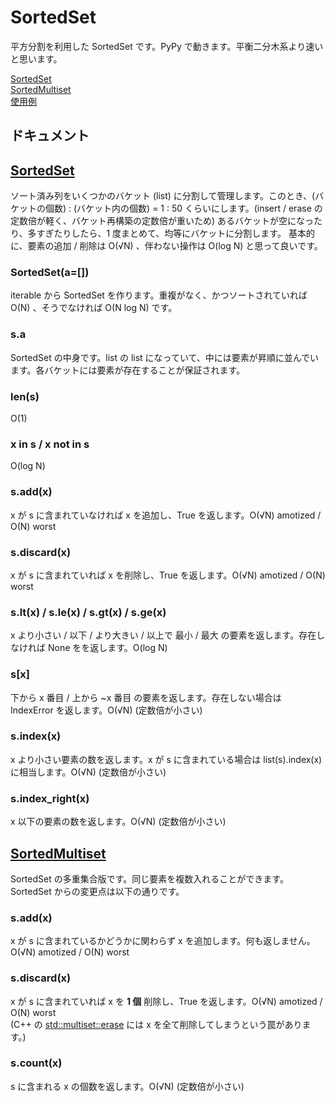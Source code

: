 # SortedSet

平方分割を利用した SortedSet です。PyPy で動きます。平衡二分木系より速いと思います。

[SortedSet](SortedSet.py)  
[SortedMultiset](SortedMultiset.py)  
[使用例](example)  

## ドキュメント

## [SortedSet](SortedSet.py)

ソート済み列をいくつかのバケット (list) に分割して管理します。このとき、(バケットの個数) : (バケット内の個数) = 1 : 50 くらいにします。(insert / erase の定数倍が軽く、バケット再構築の定数倍が重いため)
あるバケットが空になったり、多すぎたりしたら、1 度まとめて、均等にバケットに分割します。
基本的に、要素の追加 / 削除は O(√N) 、伴わない操作は O(log N) と思って良いです。

### SortedSet(a=[])

iterable から SortedSet を作ります。重複がなく、かつソートされていれば O(N) 、そうでなければ O(N log N) です。

### s.a

SortedSet の中身です。list の list になっていて、中には要素が昇順に並んでいます。各バケットには要素が存在することが保証されます。

### len(s)

O(1)

### x in s / x not in s

O(log N)

### s.add(x)

x が s に含まれていなければ x を追加し、True を返します。O(√N) amotized / O(N) worst

### s.discard(x)

x が s に含まれていれば x を削除し、True を返します。O(√N) amotized / O(N) worst

### s.lt(x) / s.le(x) / s.gt(x) / s.ge(x)

x より小さい / 以下 / より大きい / 以上で 最小 / 最大 の要素を返します。存在しなければ None をを返します。O(log N)

### s[x]

下から x 番目 / 上から ~x 番目 の要素を返します。存在しない場合は IndexError を返します。O(√N) (定数倍が小さい)

### s.index(x)

x より小さい要素の数を返します。x が s に含まれている場合は list(s).index(x) に相当します。O(√N) (定数倍が小さい)

### s.index_right(x)

x 以下の要素の数を返します。O(√N) (定数倍が小さい)

## [SortedMultiset](SortedMultiset.py)

SortedSet の多重集合版です。同じ要素を複数入れることができます。SortedSet からの変更点は以下の通りです。

### s.add(x)

x が s に含まれているかどうかに関わらず x を追加します。何も返しません。O(√N) amotized / O(N) worst

### s.discard(x)

x が s に含まれていれば x を **1 個** 削除し、True を返します。O(√N) amotized / O(N) worst  
(C++ の [std::multiset::erase](https://cpprefjp.github.io/reference/set/multiset/erase.html) には x を全て削除してしまうという罠があります。)

### s.count(x)

s に含まれる x の個数を返します。O(√N) (定数倍が小さい)